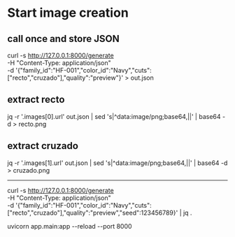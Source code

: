 # Start image creation
## call once and store JSON
curl -s http://127.0.0.1:8000/generate \
  -H "Content-Type: application/json" \
  -d '{"family_id":"HF-001","color_id":"Navy","cuts":["recto","cruzado"],"quality":"preview"}' > out.json

## extract recto
jq -r '.images[0].url' out.json | sed 's|^data:image/png;base64,||' | base64 -d > recto.png
## extract cruzado
jq -r '.images[1].url' out.json | sed 's|^data:image/png;base64,||' | base64 -d > cruzado.png



------

curl -s http://127.0.0.1:8000/generate \
  -H "Content-Type: application/json" \
  -d '{"family_id":"HF-001","color_id":"Navy","cuts":["recto","cruzado"],"quality":"preview","seed":123456789}' | jq .

<!-- Run backend -->
uvicorn app.main:app --reload --port 8000
